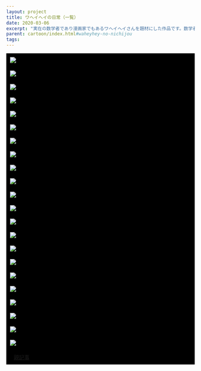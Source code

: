 ```yaml
---
layout: project
title: ワヘイヘイの日常（一覧）
date: 2020-03-06
excerpt: "実在の数学者であり漫画家でもあるワヘイヘイさんを題材にした作品です。数学者の日常を描きました。"
parent: cartoon/index.html#waheyhey-no-nichijou
tags: 
---
```


<div style="background-color:black">
<div style="padding : 10px">
  <img src="{{ site.img }}/waheyhey-no-nichijou/1.png">
</div>
<div style="padding : 10px">
  <img src="{{ site.img }}/waheyhey-no-nichijou/2.png">
</div>
<div style="padding : 10px">
  <img src="{{ site.img }}/waheyhey-no-nichijou/3.png">
</div>
<div style="padding : 10px">
  <img src="{{ site.img }}/waheyhey-no-nichijou/4.png">
</div>
<div style="padding : 10px">
  <img src="{{ site.img }}/waheyhey-no-nichijou/5.png">
</div>
<div style="padding : 10px">
  <img src="{{ site.img }}/waheyhey-no-nichijou/6.png">
</div>
<div style="padding : 10px">
  <img src="{{ site.img }}/waheyhey-no-nichijou/7.png">
</div>
<div style="padding : 10px">
  <img src="{{ site.img }}/waheyhey-no-nichijou/8.png">
</div>
<div style="padding : 10px">
  <img src="{{ site.img }}/waheyhey-no-nichijou/9.png">
</div>
<div style="padding : 10px">
  <img src="{{ site.img }}/waheyhey-no-nichijou/10.png">
</div>
<div style="padding : 10px">
  <img src="{{ site.img }}/waheyhey-no-nichijou/11.png">
</div>
<div style="padding : 10px">
  <img src="{{ site.img }}/waheyhey-no-nichijou/12.png">
</div>
<div style="padding : 10px">
  <img src="{{ site.img }}/waheyhey-no-nichijou/13.png">
</div>
<div style="padding : 10px">
  <img src="{{ site.img }}/waheyhey-no-nichijou/14.png">
</div>
<div style="padding : 10px">
  <img src="{{ site.img }}/waheyhey-no-nichijou/15.png">
</div>
<div style="padding : 10px">
  <img src="{{ site.img }}/waheyhey-no-nichijou/16.png">
</div>
<div style="padding : 10px">
  <img src="{{ site.img }}/waheyhey-no-nichijou/17.png">
</div>
<div style="padding : 10px">
  <img src="{{ site.img }}/waheyhey-no-nichijou/18.png">
</div>
<div style="padding : 10px">
  <img src="{{ site.img }}/waheyhey-no-nichijou/19.png">
</div>
<div style="padding : 10px">
  <img src="{{ site.img }}/waheyhey-no-nichijou/20.png">
</div>
<div style="padding : 10px">
  <img src="{{ site.img }}/waheyhey-no-nichijou/21.png">
</div>
<div style="padding : 10px">
  <img src="{{ site.img }}/waheyhey-no-nichijou/22.png">
</div>
<div style="padding : 10px" class="center">
    <span style="padding : 10px" class="center">
        <a class="btn zoombtn" href="{{ site.url }}/{{ page.parent }}">
            親記事
        </a>
    </span>
</div>
</div>
